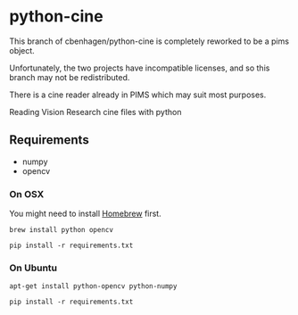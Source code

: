 python-cine
===========

This branch of cbenhagen/python-cine is completely reworked to be a pims object.

Unfortunately, the two projects have incompatible licenses, and so this branch
may not be redistributed.

There is a cine reader already in PIMS which may suit most purposes.

Reading Vision Research cine files with python

## Requirements
- numpy
- opencv

### On OSX
You might need to install [Homebrew](http://brew.sh/) first. 
```
brew install python opencv
```

```
pip install -r requirements.txt
```


### On Ubuntu
```
apt-get install python-opencv python-numpy
```

```
pip install -r requirements.txt
```
